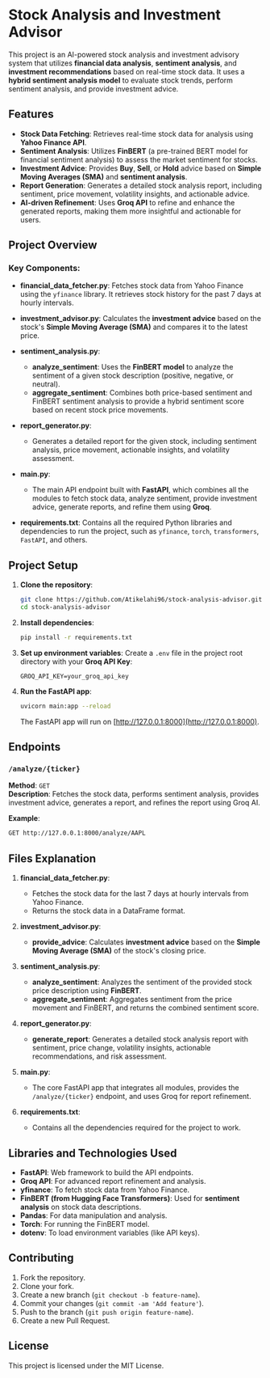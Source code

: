 
# **Stock Analysis and Investment Advisor**

This project is an AI-powered stock analysis and investment advisory system that utilizes **financial data analysis**, **sentiment analysis**, and **investment recommendations** based on real-time stock data. It uses a **hybrid sentiment analysis model** to evaluate stock trends, perform sentiment analysis, and provide investment advice.

## **Features**

- **Stock Data Fetching**: Retrieves real-time stock data for analysis using **Yahoo Finance API**.
- **Sentiment Analysis**: Utilizes **FinBERT** (a pre-trained BERT model for financial sentiment analysis) to assess the market sentiment for stocks.
- **Investment Advice**: Provides **Buy**, **Sell**, or **Hold** advice based on **Simple Moving Averages (SMA)** and **sentiment analysis**.
- **Report Generation**: Generates a detailed stock analysis report, including sentiment, price movement, volatility insights, and actionable advice.
- **AI-driven Refinement**: Uses **Groq API** to refine and enhance the generated reports, making them more insightful and actionable for users.

## **Project Overview**

### **Key Components**:

- **financial_data_fetcher.py**: Fetches stock data from Yahoo Finance using the `yfinance` library. It retrieves stock history for the past 7 days at hourly intervals.

- **investment_advisor.py**: Calculates the **investment advice** based on the stock's **Simple Moving Average (SMA)** and compares it to the latest price.

- **sentiment_analysis.py**: 
    - **analyze_sentiment**: Uses the **FinBERT model** to analyze the sentiment of a given stock description (positive, negative, or neutral).
    - **aggregate_sentiment**: Combines both price-based sentiment and FinBERT sentiment analysis to provide a hybrid sentiment score based on recent stock price movements.

- **report_generator.py**: 
    - Generates a detailed report for the given stock, including sentiment analysis, price movement, actionable insights, and volatility assessment.

- **main.py**: 
    - The main API endpoint built with **FastAPI**, which combines all the modules to fetch stock data, analyze sentiment, provide investment advice, generate reports, and refine them using **Groq**.

- **requirements.txt**: Contains all the required Python libraries and dependencies to run the project, such as `yfinance`, `torch`, `transformers`, `FastAPI`, and others.

## **Project Setup**

1. **Clone the repository**:
   ```bash
   git clone https://github.com/Atikelahi96/stock-analysis-advisor.git
   cd stock-analysis-advisor
   ```

2. **Install dependencies**:
   ```bash
   pip install -r requirements.txt
   ```

3. **Set up environment variables**:
   Create a `.env` file in the project root directory with your **Groq API Key**:
   ```env
   GROQ_API_KEY=your_groq_api_key
   ```

4. **Run the FastAPI app**:
   ```bash
   uvicorn main:app --reload
   ```

   The FastAPI app will run on [http://127.0.0.1:8000](http://127.0.0.1:8000).

## **Endpoints**

### **`/analyze/{ticker}`**

**Method**: `GET`  
**Description**: Fetches the stock data, performs sentiment analysis, provides investment advice, generates a report, and refines the report using Groq AI.

**Example**:
```bash
GET http://127.0.0.1:8000/analyze/AAPL
```

## **Files Explanation**

1. **financial_data_fetcher.py**: 
   - Fetches the stock data for the last 7 days at hourly intervals from Yahoo Finance.
   - Returns the stock data in a DataFrame format.

2. **investment_advisor.py**: 
   - **provide_advice**: Calculates **investment advice** based on the **Simple Moving Average (SMA)** of the stock's closing price.

3. **sentiment_analysis.py**: 
   - **analyze_sentiment**: Analyzes the sentiment of the provided stock price description using **FinBERT**.
   - **aggregate_sentiment**: Aggregates sentiment from the price movement and FinBERT, and returns the combined sentiment score.

4. **report_generator.py**:
   - **generate_report**: Generates a detailed stock analysis report with sentiment, price change, volatility insights, actionable recommendations, and risk assessment.

5. **main.py**:
   - The core FastAPI app that integrates all modules, provides the `/analyze/{ticker}` endpoint, and uses Groq for report refinement.

6. **requirements.txt**:
   - Contains all the dependencies required for the project to work.

## **Libraries and Technologies Used**

- **FastAPI**: Web framework to build the API endpoints.
- **Groq API**: For advanced report refinement and analysis.
- **yfinance**: To fetch stock data from Yahoo Finance.
- **FinBERT (from Hugging Face Transformers)**: Used for **sentiment analysis** on stock data descriptions.
- **Pandas**: For data manipulation and analysis.
- **Torch**: For running the FinBERT model.
- **dotenv**: To load environment variables (like API keys).

## **Contributing**

1. Fork the repository.
2. Clone your fork.
3. Create a new branch (`git checkout -b feature-name`).
4. Commit your changes (`git commit -am 'Add feature'`).
5. Push to the branch (`git push origin feature-name`).
6. Create a new Pull Request.

## **License**

This project is licensed under the MIT License.
